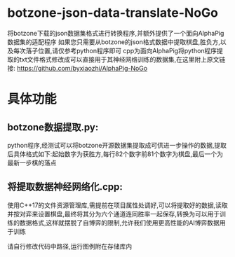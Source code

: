 # botzone-json-data-translate-NoGo
将botzone下载的json数据集格式进行转换程序,并额外提供了一个面向AlphaPig数据集的适配程序
如果您只需要从botzone的json格式数据中提取棋盘,胜负方,以及每次落子位置,请仅参考python程序即可
cpp为面向AlphaPig将python程序提取的txt文件格式修改成可以直接用于其神经网络训练的数据集,在这里附上原文链接:
https://github.com/byxiaozhi/AlphaPig-NoGo

# 具体功能
## botzone数据提取.py:
python程序,经测试可以将botzone开源数据集提取成可供进一步操作的数据,提取后具体格式如下:起始数字为获胜方,每行82个数字前81个数字为棋盘,最后一个为最新一步棋的落点

## 将提取数据神经网络化.cpp:
使用C++17的文件资源管理库,需提前在项目属性处调好,可以将提取好的数据,读取并按对弈来设置棋盘,最终将其分为六个通道连同胜率一起保存,转换为可以用于训练的数据格式,这样就摆脱了自博弈的限制,允许我们使用更高性能的AI博弈数据用于训练

请自行修改代码中路径,运行图例附在存储库内
